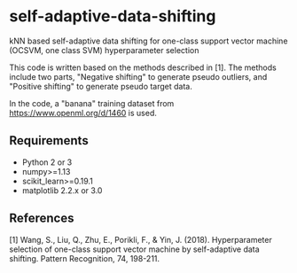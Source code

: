 # self-adaptive-data-shifting
kNN based self-adaptive data shifting for one-class support vector machine (OCSVM, one class SVM) hyperparameter selection

This code is written based on the methods described in [1]. The methods include two parts, "Negative shifting" to generate pseudo outliers, and "Positive shifting" to generate pseudo target data.

In the code, a "banana" training dataset from https://www.openml.org/d/1460 is used.

## Requirements
* Python 2 or 3
* numpy>=1.13
* scikit_learn>=0.19.1
* matplotlib 2.2.x or 3.0

## References
[1] Wang, S., Liu, Q., Zhu, E., Porikli, F., & Yin, J. (2018). Hyperparameter selection of one-class support vector machine by self-adaptive data shifting. Pattern Recognition, 74, 198-211.
